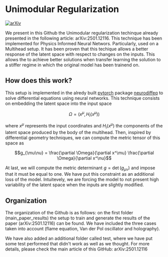 # Unimodular Regularization
[![arXiv](https://img.shields.io/badge/arXiv-2501.12116-b31b1b.svg)](https://arxiv.org/abs/2501.12116)

We present in this Github the Unimodular regularization techinque already presented in the following article: arXiv:2501.12116. This technique has been implemented for Physics Informed Neural Networs. Particularly,
used on a Multihead setup. It has been proven that this techique allows a better response of the latent space with respect to changes on the inputs. This allows the to achieve better solutions when transfer
learning the solution to a stiffer regime in which the original model has been trainend on.

## How does this work?
This setup is implemented in the alredy built [pytorch](https://github.com/pytorch/pytorch) package [neurodiffeq](https://github.com/NeuroDiffGym/neurodiffeq) to solve differential equations using neural networks. This technique consists on embedding the latent space into the
input space

$$\Omega =  (x^\mu, H_i(x^\mu))$$

where $x^\mu$ represents the input coordinates and $H_i(x^\mu)$ the components of the latent space produced by the body of the multihead. Then, inspired by differential geometry techniques, we can compute the metric
tensor of this space as

$$g_{\mu\nu} = \frac{\partial \Omega}{\partial x^\mu} \frac{\partial \Omega}{\partial x^\nu}$$

At last, we will compute the metric determinant $g = \det(g_{\mu\nu})$ and impose that it must be equal to one. We have put this constraint as an additional loss of the model. Intuitevely, we are forcing the model
to not present high variability of the latent space when the inputs are slightly modified.

## Organization 
The organization of the Github is as follows: on the first folder (main_paper_results) the setup to train and generate the results of the paper (arXiv:2501.12116) can be found. We have included the three cases taken
into account (flame equation, Van der Pol oscillator and holography).

We have also added an additional folder called test, where we have put some test performed that didn't work as well as we thought. For more details, please check the main article of this GitHub: arXiv:2501.12116
